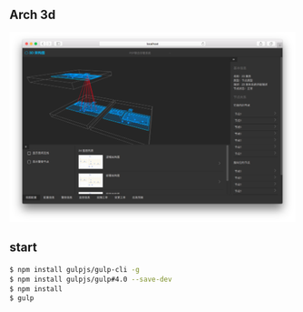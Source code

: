 ## Arch 3d

![](./doc/demo.png)

## start

```sh
$ npm install gulpjs/gulp-cli -g
$ npm install gulpjs/gulp#4.0 --save-dev
$ npm install
$ gulp
```
